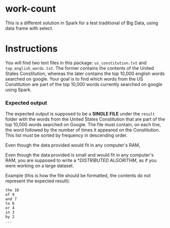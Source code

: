 # work-count

This is a different solution in Spark for a test traditional of Big Data, using data frame with select.

# Instructions

You will find two text files in this package: `us_constitution.txt` and `top_english_words.txt`. The former contains the contents of the United States Constitution, whereas the later contains the top 10,000 english words searched on google. Your goal is to find which words from the US Constitution are part of the top 10,000 words currently searched on google using Spark.

### Expected output

The expected output is supposed to be a **SINGLE FILE** under the `result` folder with the words from the United States Constitution that are part of the top 10,000 words searched on Google. The file must contain, on each line, the word followed by the number of times it appeared on the Constitution. This list must be sorted by frequency in descending order.

Even though the data provided would fit in any computer's RAM, 

Even though the data provided is small and would fit in any computer's RAM, you are supposed to write a **DISTRIBUTED ALGORITHM*, as if you were working on a large dataset.

Example (this is how the file should be formatted, the contents do not represent the expected result): 

```
the 10
of 9
and 7
to 6
or 4
in 3
by 2
...
```
